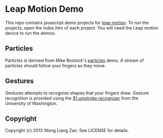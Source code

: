 # Leap Motion Demo

This repo contains javascript demo projects for [leap motion](http://www.leapmotion.com). To run the projects, open the index.htm of each project. You will need the Leap motion device to run the demos.

## Particles

Particles is derived from Mike Bostock's [particles](https://gist.github.com/1062544) demo. A stream of particles should follow your fingers as they move.

## Gestures

Gestures attempts to recognise shapes that your fingers draw. Gesture recognition is provided using the [$1 unistroke recognizer](http://depts.washington.edu/aimgroup/proj/dollar/) from the University of Washington.

## Copyright

Copyright (c) 2013 Wong Liang Zan. See LICENSE for details.
